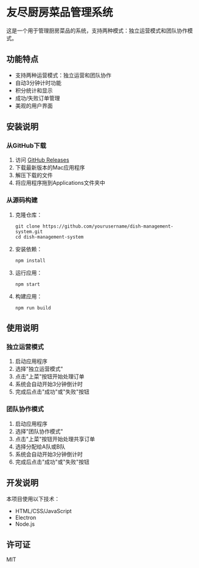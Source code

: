 # 友尽厨房菜品管理系统

这是一个用于管理厨房菜品的系统，支持两种模式：独立运营模式和团队协作模式。

## 功能特点

- 支持两种运营模式：独立运营和团队协作
- 自动3分钟计时功能
- 积分统计和显示
- 成功/失败订单管理
- 美观的用户界面

## 安装说明

### 从GitHub下载

1. 访问 [GitHub Releases](https://github.com/yourusername/dish-management-system/releases)
2. 下载最新版本的Mac应用程序
3. 解压下载的文件
4. 将应用程序拖到Applications文件夹中

### 从源码构建

1. 克隆仓库：
   ```
   git clone https://github.com/yourusername/dish-management-system.git
   cd dish-management-system
   ```

2. 安装依赖：
   ```
   npm install
   ```

3. 运行应用：
   ```
   npm start
   ```

4. 构建应用：
   ```
   npm run build
   ```

## 使用说明

### 独立运营模式

1. 启动应用程序
2. 选择"独立运营模式"
3. 点击"上菜"按钮开始处理订单
4. 系统会自动开始3分钟倒计时
5. 完成后点击"成功"或"失败"按钮

### 团队协作模式

1. 启动应用程序
2. 选择"团队协作模式"
3. 点击"上菜"按钮开始处理共享订单
4. 选择分配给A队或B队
5. 系统会自动开始3分钟倒计时
6. 完成后点击"成功"或"失败"按钮

## 开发说明

本项目使用以下技术：

- HTML/CSS/JavaScript
- Electron
- Node.js

## 许可证

MIT 
